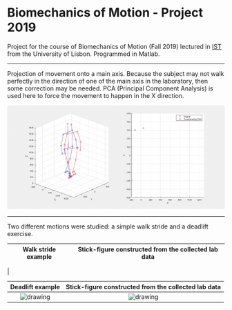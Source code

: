 # Biomechanics of Motion - Project 2019


Project for the course of Biomechanics of Motion (Fall 2019) lectured in [IST](http://tecnico.ulisboa.pt/) from the University of Lisbon.
Programmed in Matlab.

---

Projection of movement onto a main axis.
Because the subject may not walk perfectly in the direction of one of the main axis in the laboratory, then some correction may be needed.
PCA (Principal Component Analysis) is used here to force the movement to happen in the X direction.

![gif](/gait_simulation_30fps.gif)

---

Two different motions were studied: a simple walk stride and a deadlift exercise.




| Walk stride example | Stick-figure constructed from the collected lab data |
:----:|:------:
 | 

| Deadlift example | Stick-figure constructed from the collected lab data |
:----:|:------:
<img src="https://i.imgur.com/uhw7lNP.gif" alt="drawing" width="500"/> | <img src="deadlift_stickman_50fps.gif" alt="drawing" width="500"/>
